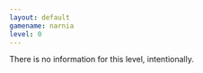 ```yaml
---
layout: default
gamename: narnia
level: 0
---
```

There is no information for this level, intentionally.
